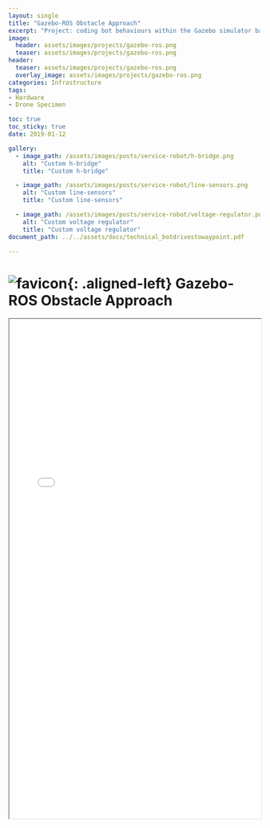 ```yaml
---
layout: single
title: "Gazebo-ROS Obstacle Approach"
excerpt: "Project: coding bot behaviours within the Gazebo simulator based on what the bot observes."
image:
  header: assets/images/projects/gazebo-ros.png
  teaser: assets/images/projects/gazebo-ros.png
header:
  teaser: assets/images/projects/gazebo-ros.png
  overlay_image: assets/images/projects/gazebo-ros.png
categories: Infrastructure
tags:
- Hardware
- Drone Specimen

toc: true
toc_sticky: true
date: 2019-01-12

gallery:
  - image_path: /assets/images/posts/service-robot/h-bridge.png
    alt: "Custom h-bridge"
    title: "Custom h-bridge"

  - image_path: /assets/images/posts/service-robot/line-sensors.png
    alt: "Custom line-sensors"
    title: "Custom line-sensors"

  - image_path: /assets/images/posts/service-robot/voltage-regulator.png
    alt: "Custom voltage regulator"
    title: "Custom voltage regulator"
document_path: ../../assets/docs/technical_botdrivestowaypoint.pdf

---
```


# ![favicon](/assets/images/favicon.jpg){: .aligned-left} Gazebo-ROS Obstacle Approach

<iframe src="{{ page.document_path }}" width="100%" height="1000px"></iframe>
